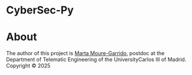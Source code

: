 # CyberSec-Py


# About

The author of this project is [Marta Moure-Garrido](https://pervasive.gast.it.uc3m.es/members/mamoureg/), postdoc at the Department of Telematic Engineering of the UniversityCarlos III of Madrid. Copyright © 2025
